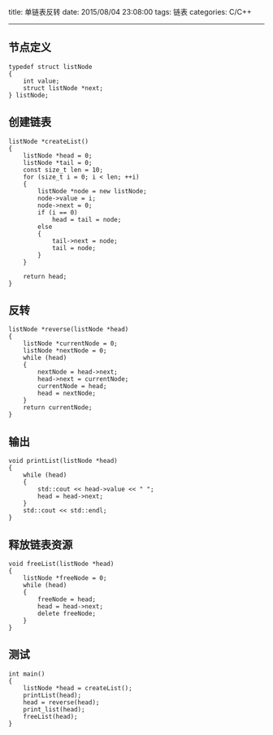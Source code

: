 title: 单链表反转
date: 2015/08/04 23:08:00
tags: 链表
categories: C/C++

---
## 节点定义
	typedef struct listNode
	{
	    int value;
	    struct listNode *next;
	} listNode;
	
## 创建链表
	listNode *createList()
	{
	    listNode *head = 0;
	    listNode *tail = 0;
	    const size_t len = 10;
	    for (size_t i = 0; i < len; ++i)
	    {
	        listNode *node = new listNode;
	        node->value = i;
	        node->next = 0;
	        if (i == 0)
	            head = tail = node;
	        else
	        {
	            tail->next = node;
	            tail = node;
	        }
	    }

	    return head;
	}
	
## 反转
	listNode *reverse(listNode *head)
	{
	    listNode *currentNode = 0;
	    listNode *nextNode = 0;
	    while (head)
	    {
	        nextNode = head->next;
	        head->next = currentNode;
	        currentNode = head;
	        head = nextNode;
	    }
	    return currentNode;
	}
	
## 输出
	void printList(listNode *head)
	{
	    while (head)
	    {
	        std::cout << head->value << " ";
	        head = head->next;
	    }
	    std::cout << std::endl;
	}
	
## 释放链表资源
	void freeList(listNode *head)
	{
	    listNode *freeNode = 0;
	    while (head)
	    {
	        freeNode = head;
	        head = head->next;
	        delete freeNode;
	    }
	}
	
## 测试
	int main()
	{
	    listNode *head = createList();
	    printList(head);
	    head = reverse(head);
	    print_list(head);
	    freeList(head);
	}